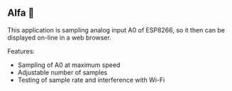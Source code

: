 ## Alfa :construction:

This application is sampling analog input A0 of ESP8266, so it then can be displayed on-line in a web browser.

Features:

* Sampling of A0 at maximum speed
* Adjustable number of samples
* Testing of sample rate and interference with Wi-Fi
